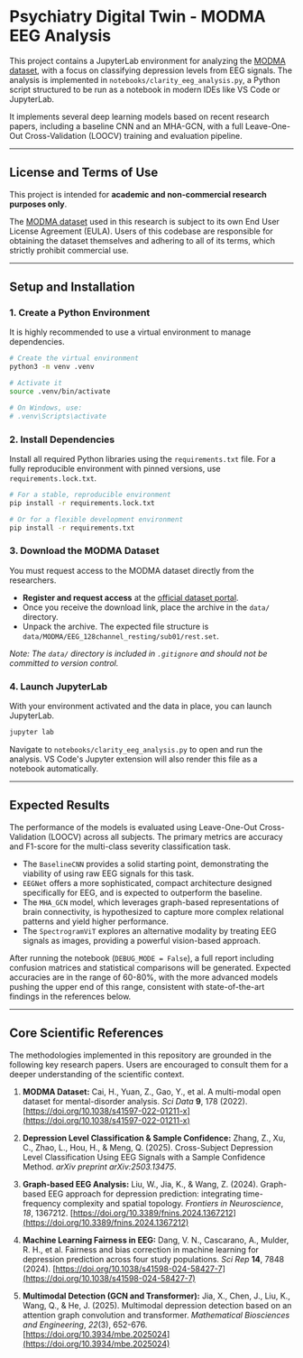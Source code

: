 # Psychiatry Digital Twin - MODMA EEG Analysis

This project contains a JupyterLab environment for analyzing the [MODMA dataset](http://modma.lzu.edu.cn/data_sources/sharing/), with a focus on classifying depression levels from EEG signals. The analysis is implemented in `notebooks/clarity_eeg_analysis.py`, a Python script structured to be run as a notebook in modern IDEs like VS Code or JupyterLab.

It implements several deep learning models based on recent research papers, including a baseline CNN and an MHA-GCN, with a full Leave-One-Out Cross-Validation (LOOCV) training and evaluation pipeline.

---

## License and Terms of Use

This project is intended for **academic and non-commercial research purposes only**.

The [MODMA dataset](http://modma.lzu.edu.cn/data_sources/sharing/) used in this research is subject to its own End User License Agreement (EULA). Users of this codebase are responsible for obtaining the dataset themselves and adhering to all of its terms, which strictly prohibit commercial use.

---

## Setup and Installation

### 1. Create a Python Environment

It is highly recommended to use a virtual environment to manage dependencies.

```bash
# Create the virtual environment
python3 -m venv .venv

# Activate it
source .venv/bin/activate

# On Windows, use:
# .venv\Scripts\activate
```

### 2. Install Dependencies

Install all required Python libraries using the `requirements.txt` file. For a fully reproducible environment with pinned versions, use `requirements.lock.txt`.

```bash
# For a stable, reproducible environment
pip install -r requirements.lock.txt

# Or for a flexible development environment
pip install -r requirements.txt
```

### 3. Download the MODMA Dataset

You must request access to the MODMA dataset directly from the researchers.

-   **Register and request access** at the [official dataset portal](http://modma.lzu.edu.cn/data_sources/sharing/).
-   Once you receive the download link, place the archive in the `data/` directory.
-   Unpack the archive. The expected file structure is `data/MODMA/EEG_128channel_resting/sub01/rest.set`.

*Note: The `data/` directory is included in `.gitignore` and should not be committed to version control.*

### 4. Launch JupyterLab

With your environment activated and the data in place, you can launch JupyterLab.

```bash
jupyter lab
```

Navigate to `notebooks/clarity_eeg_analysis.py` to open and run the analysis. VS Code's Jupyter extension will also render this file as a notebook automatically.

---

## Expected Results

The performance of the models is evaluated using Leave-One-Out Cross-Validation (LOOCV) across all subjects. The primary metrics are accuracy and F1-score for the multi-class severity classification task.

-   The `BaselineCNN` provides a solid starting point, demonstrating the viability of using raw EEG signals for this task.
-   `EEGNet` offers a more sophisticated, compact architecture designed specifically for EEG, and is expected to outperform the baseline.
-   The `MHA_GCN` model, which leverages graph-based representations of brain connectivity, is hypothesized to capture more complex relational patterns and yield higher performance.
-   The `SpectrogramViT` explores an alternative modality by treating EEG signals as images, providing a powerful vision-based approach.

After running the notebook (`DEBUG_MODE = False`), a full report including confusion matrices and statistical comparisons will be generated. Expected accuracies are in the range of 60-80%, with the more advanced models pushing the upper end of this range, consistent with state-of-the-art findings in the references below.

---

## Core Scientific References

The methodologies implemented in this repository are grounded in the following key research papers. Users are encouraged to consult them for a deeper understanding of the scientific context.

1.  **MODMA Dataset:**
    Cai, H., Yuan, Z., Gao, Y., et al. A multi-modal open dataset for mental-disorder analysis. *Sci Data* **9**, 178 (2022). [https://doi.org/10.1038/s41597-022-01211-x](https://doi.org/10.1038/s41597-022-01211-x)

2.  **Depression Level Classification & Sample Confidence:**
    Zhang, Z., Xu, C., Zhao, L., Hou, H., & Meng, Q. (2025). Cross-Subject Depression Level Classification Using EEG Signals with a Sample Confidence Method. *arXiv preprint arXiv:2503.13475*.

3.  **Graph-based EEG Analysis:**
    Liu, W., Jia, K., & Wang, Z. (2024). Graph-based EEG approach for depression prediction: integrating time-frequency complexity and spatial topology. *Frontiers in Neuroscience*, *18*, 1367212. [https://doi.org/10.3389/fnins.2024.1367212](https://doi.org/10.3389/fnins.2024.1367212)

4.  **Machine Learning Fairness in EEG:**
    Dang, V. N., Cascarano, A., Mulder, R. H., et al. Fairness and bias correction in machine learning for depression prediction across four study populations. *Sci Rep* **14**, 7848 (2024). [https://doi.org/10.1038/s41598-024-58427-7](https://doi.org/10.1038/s41598-024-58427-7)

5.  **Multimodal Detection (GCN and Transformer):**
    Jia, X., Chen, J., Liu, K., Wang, Q., & He, J. (2025). Multimodal depression detection based on an attention graph convolution and transformer. *Mathematical Biosciences and Engineering*, *22*(3), 652-676. [https://doi.org/10.3934/mbe.2025024](https://doi.org/10.3934/mbe.2025024) 